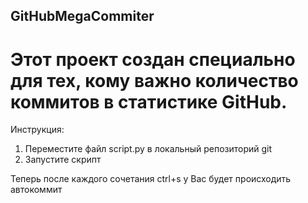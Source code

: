 ## GitHubMegaCommiter

# Этот проект создан специально для тех, кому важно количество коммитов в статистике GitHub.

Инструкция:
1) Переместите файл script.py в локальный репозиторий git
2) Запустите скрипт

Теперь после каждого сочетания ctrl+s у Вас будет происходить автокоммит

